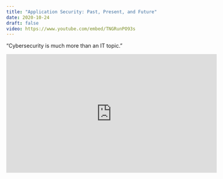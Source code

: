```yaml
---
title: "Application Security: Past, Present, and Future"
date: 2020-10-24
draft: false
video: https://www.youtube.com/embed/TNGRunPO93s
---
```


“Cybersecurity is much more than an IT topic.”

<iframe width="560" height="315" src="https://www.youtube.com/embed/TNGRunPO93s" frameborder="0" allow="accelerometer; autoplay; clipboard-write; encrypted-media; gyroscope; picture-in-picture" allowfullscreen></iframe>